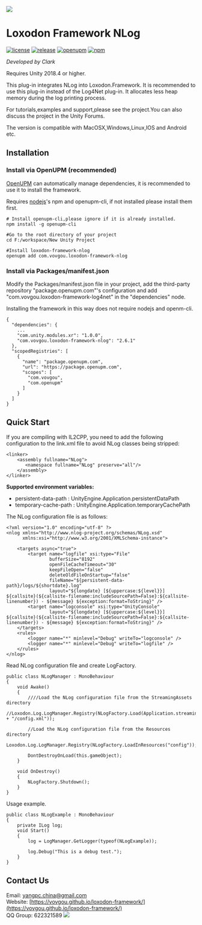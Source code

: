 ![](docs/images/icon.png)

# Loxodon Framework NLog

[![license](https://img.shields.io/github/license/vovgou/loxodon-framework?color=blue)](https://github.com/vovgou/loxodon-framework/blob/master/LICENSE) [![release](https://img.shields.io/github/v/tag/vovgou/loxodon-framework?label=release)](https://github.com/vovgou/loxodon-framework/releases)
[![openupm](https://img.shields.io/npm/v/com.vovgou.loxodon-framework-nlog?label=openupm&registry_uri=https://package.openupm.com)](https://openupm.com/packages/com.vovgou.loxodon-framework-nlog/)
[![npm](https://img.shields.io/npm/v/com.vovgou.loxodon-framework-nlog)](https://www.npmjs.com/package/com.vovgou.loxodon-framework-nlog)


*Developed by Clark*

Requires Unity 2018.4 or higher.

This plug-in integrates NLog into Loxodon.Framework. It is recommended to use this plug-in instead of the Log4Net plug-in. It allocates less heap memory during the log printing process.

For tutorials,examples and support,please see the project.You can also discuss the project in the Unity Forums.

The version is compatible with MacOSX,Windows,Linux,IOS and Android etc.

## Installation

### Install via OpenUPM (recommended)

[OpenUPM](https://openupm.com/) can automatically manage dependencies, it is recommended to use it to install the framework.

Requires [nodejs](https://nodejs.org/en/download/)'s npm and openupm-cli, if not installed please install them first.

    # Install openupm-cli,please ignore if it is already installed.
    npm install -g openupm-cli

    #Go to the root directory of your project
    cd F:/workspace/New Unity Project

    #Install loxodon-framework-nlog
    openupm add com.vovgou.loxodon-framework-nlog

### Install via Packages/manifest.json

Modify the Packages/manifest.json file in your project, add the third-party repository "package.openupm.com"'s configuration and add "com.vovgou.loxodon-framework-log4net" in the "dependencies" node.

Installing the framework in this way does not require nodejs and openm-cli.

    {
      "dependencies": {
        ...
        "com.unity.modules.xr": "1.0.0",
        "com.vovgou.loxodon-framework-nlog": "2.6.1"
      },
      "scopedRegistries": [
        {
          "name": "package.openupm.com",
          "url": "https://package.openupm.com",
          "scopes": [
            "com.vovgou",
            "com.openupm"
          ]
        }
      ]
    }


## Quick Start

If you are compiling with IL2CPP, you need to add the following configuration to the link.xml file to avoid NLog classes being stripped:

	<linker>
	    <assembly fullname="NLog">
	       <namespace fullname="NLog" preserve="all"/>
	    </assembly>
	</linker>

**Supported environment variables:**

 - persistent-data-path : UnityEngine.Application.persistentDataPath
 - temporary-cache-path : UnityEngine.Application.temporaryCachePath

The NLog configuration file is as follows:

	<?xml version="1.0" encoding="utf-8" ?>
	<nlog xmlns="http://www.nlog-project.org/schemas/NLog.xsd"
	      xmlns:xsi="http://www.w3.org/2001/XMLSchema-instance">

	    <targets async="true">
	        <target name="logfile" xsi:type="File"
					bufferSize="8192"
					openFileCacheTimeout="30"
					keepFileOpen="false"
					deleteOldFileOnStartup="false"
					fileName="${persistent-data-path}/logs/${shortdate}.log"
					layout="${longdate} [${uppercase:${level}}] ${callsite}(${callsite-filename:includeSourcePath=False}:${callsite-linenumber}) - ${message} ${exception:format=ToString}" />
			<target name="logconsole" xsi:type="UnityConsole"
					layout="${longdate} [${uppercase:${level}}] ${callsite}(${callsite-filename:includeSourcePath=False}:${callsite-linenumber}) - ${message} ${exception:format=ToString}" />
		</targets>
	    <rules>
	        <logger name="*" minlevel="Debug" writeTo="logconsole" />
	        <logger name="*" minlevel="Debug" writeTo="logfile" />
	    </rules>
	</nlog>


Read NLog configuration file and create LogFactory.

    public class NLogManager : MonoBehaviour
    {
        void Awake()
        {
            ////Load the NLog configuration file from the StreamingAssets directory
            //Loxodon.Log.LogManager.Registry(NLogFactory.Load(Application.streamingAssetsPath + "/config.xml"));

            //Load the NLog configuration file from the Resources directory
            Loxodon.Log.LogManager.Registry(NLogFactory.LoadInResources("config"));

            DontDestroyOnLoad(this.gameObject);
        }

        void OnDestroy()
        {
            NLogFactory.Shutdown();
        }
    }

Usage example.

    public class NLogExample : MonoBehaviour
    {
        private ILog log;
        void Start()
        {
            log = LogManager.GetLogger(typeof(NLogExample));

            log.Debug("This is a debug test.");
        }
    }


## Contact Us
Email: [yangpc.china@gmail.com](mailto:yangpc.china@gmail.com)   
Website: [https://vovgou.github.io/loxodon-framework/](https://vovgou.github.io/loxodon-framework/)  
QQ Group: 622321589 [![](https://pub.idqqimg.com/wpa/images/group.png)](https:////shang.qq.com/wpa/qunwpa?idkey=71c1e43c24900ee84aeffc76fb67c0bacddc3f62a516fe80eae6b9521f872c59)

